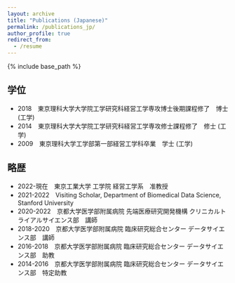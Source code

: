 ```yaml
---
layout: archive
title: "Publications (Japanese)"
permalink: /publications_jp/
author_profile: true
redirect_from:
  - /resume
---
```


{% include base_path %}

## 学位

* 2018　東京理科大学大学院工学研究科経営工学専攻博士後期課程修了　博士 (工学)
* 2014　東京理科大学大学院工学研究科経営工学専攻修士課程修了　修士 (工学)
* 2009　東京理科大学工学部第一部経営工学科卒業　学士 (工学)

## 略歴

* 2022-現在　東京工業大学 工学院 経営工学系　准教授
* 2021-2022　Visiting Scholar, Department of Biomedical Data Science, Stanford University
* 2020-2022　京都大学医学部附属病院 先端医療研究開発機構 クリニカルトライアルサイエンス部　講師
* 2018-2020　京都大学医学部附属病院 臨床研究総合センター データサイエンス部　講師
* 2016-2018　京都大学医学部附属病院 臨床研究総合センター データサイエンス部　助教 
* 2014-2016　京都大学医学部附属病院 臨床研究総合センター データサイエンス部　特定助教  
